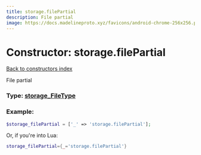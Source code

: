 ```yaml
---
title: storage.filePartial
description: File partial
image: https://docs.madelineproto.xyz/favicons/android-chrome-256x256.png
---
```

# Constructor: storage.filePartial  
[Back to constructors index](index.md)



File partial




### Type: [storage\_FileType](../types/storage_FileType.md)


### Example:

```php
$storage_filePartial = ['_' => 'storage.filePartial'];
```  


Or, if you're into Lua:

```lua
storage_filePartial={_='storage.filePartial'}

```


